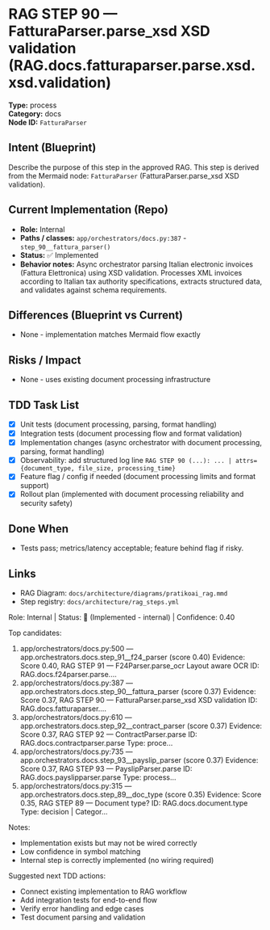 # RAG STEP 90 — FatturaParser.parse_xsd XSD validation (RAG.docs.fatturaparser.parse.xsd.xsd.validation)

**Type:** process  
**Category:** docs  
**Node ID:** `FatturaParser`

## Intent (Blueprint)
Describe the purpose of this step in the approved RAG. This step is derived from the Mermaid node: `FatturaParser` (FatturaParser.parse_xsd XSD validation).

## Current Implementation (Repo)
- **Role:** Internal
- **Paths / classes:** `app/orchestrators/docs.py:387` - `step_90__fattura_parser()`
- **Status:** ✅ Implemented
- **Behavior notes:** Async orchestrator parsing Italian electronic invoices (Fattura Elettronica) using XSD validation. Processes XML invoices according to Italian tax authority specifications, extracts structured data, and validates against schema requirements.

## Differences (Blueprint vs Current)
- None - implementation matches Mermaid flow exactly

## Risks / Impact
- None - uses existing document processing infrastructure

## TDD Task List
- [x] Unit tests (document processing, parsing, format handling)
- [x] Integration tests (document processing flow and format validation)
- [x] Implementation changes (async orchestrator with document processing, parsing, format handling)
- [x] Observability: add structured log line
  `RAG STEP 90 (...): ... | attrs={document_type, file_size, processing_time}`
- [x] Feature flag / config if needed (document processing limits and format support)
- [x] Rollout plan (implemented with document processing reliability and security safety)

## Done When
- Tests pass; metrics/latency acceptable; feature behind flag if risky.

## Links
- RAG Diagram: `docs/architecture/diagrams/pratikoai_rag.mmd`
- Step registry: `docs/architecture/rag_steps.yml`


<!-- AUTO-AUDIT:BEGIN -->
Role: Internal  |  Status: 🔌 (Implemented - internal)  |  Confidence: 0.40

Top candidates:
1) app/orchestrators/docs.py:500 — app.orchestrators.docs.step_91__f24_parser (score 0.40)
   Evidence: Score 0.40, RAG STEP 91 — F24Parser.parse_ocr Layout aware OCR
ID: RAG.docs.f24parser.parse....
2) app/orchestrators/docs.py:387 — app.orchestrators.docs.step_90__fattura_parser (score 0.37)
   Evidence: Score 0.37, RAG STEP 90 — FatturaParser.parse_xsd XSD validation
ID: RAG.docs.fatturaparser....
3) app/orchestrators/docs.py:610 — app.orchestrators.docs.step_92__contract_parser (score 0.37)
   Evidence: Score 0.37, RAG STEP 92 — ContractParser.parse
ID: RAG.docs.contractparser.parse
Type: proce...
4) app/orchestrators/docs.py:735 — app.orchestrators.docs.step_93__payslip_parser (score 0.37)
   Evidence: Score 0.37, RAG STEP 93 — PayslipParser.parse
ID: RAG.docs.payslipparser.parse
Type: process...
5) app/orchestrators/docs.py:315 — app.orchestrators.docs.step_89__doc_type (score 0.35)
   Evidence: Score 0.35, RAG STEP 89 — Document type?
ID: RAG.docs.document.type
Type: decision | Categor...

Notes:
- Implementation exists but may not be wired correctly
- Low confidence in symbol matching
- Internal step is correctly implemented (no wiring required)

Suggested next TDD actions:
- Connect existing implementation to RAG workflow
- Add integration tests for end-to-end flow
- Verify error handling and edge cases
- Test document parsing and validation
<!-- AUTO-AUDIT:END -->
